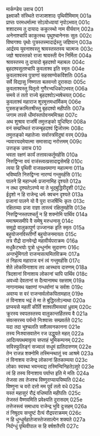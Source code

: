 मार्कण्डेय उवाच	001  
इक्ष्वाकौ संस्थिते राजञ्शशादः पृथिवीमिमाम्	001a  
प्राप्तः परमधर्मात्मा सोऽयोध्यायां नृपोऽभवत्	001c  
शशादस्य तु दायादः ककुत्स्थो नाम वीर्यवान्	002a  
अनेनाश्चापि काकुत्स्थः पृथुश्चानेनसः सुतः	002c  
विष्वगश्वः पृथोः पुत्रस्तस्मादार्द्रस्तु जज्ञिवान्	003a  
आर्द्रस्य युवनाश्वस्तु श्रावस्तस्तस्य चात्मजः	003c  
जज्ञे श्रावस्तको राजा श्रावस्ती येन निर्मिता	004a  
श्रावस्तस्य तु दायादो बृहदश्वो महाबलः	004c  
बृहदश्वसुतश्चापि कुवलाश्व इति स्मृतः	004e  
कुवलाश्वस्य पुत्राणां सहस्राण्येकविंशतिः	005a  
सर्वे विद्यासु निष्णाता बलवन्तो दुरासदाः	005c  
कुवलाश्वस्तु पितृतो गुणैरभ्यधिकोऽभवत्	006a  
समये तं ततो राज्ये बृहदश्वोऽभ्यषेचयत्	006c  
कुवलाश्वं महाराज शूरमुत्तमधार्मिकम्	006e  
पुत्रसङ्क्रामितश्रीस्तु बृहदश्वो महीपतिः	007a  
जगाम तपसे धीमांस्तपोवनममित्रहा	007c  
अथ शुश्राव राजर्षिं तमुत्तङ्को युधिष्ठिर	008a  
वनं सम्प्रस्थितं राजन्बृहदश्वं द्विजोत्तमः	008c  
तमुत्तङ्को महातेजाः सर्वास्त्रविदुषां वरम्	009a  
न्यवारयदमेयात्मा समासाद्य नरोत्तमम्	009c  
उत्तङ्क उवाच	010  
भवता रक्षणं कार्यं तत्तावत्कर्तुमर्हसि	010a  
निरुद्विग्ना वयं राजंस्त्वत्प्रसादाद्वसेमहि	010c  
त्वया हि पृथिवी राजन्रक्ष्यमाणा महात्मना	011a  
भविष्यति निरुद्विग्ना नारण्यं गन्तुमर्हसि	011c  
पालने हि महान्धर्मः प्रजानामिह दृश्यते	012a  
न तथा दृश्यतेऽरण्ये मा ते भूद्बुद्धिरीदृशी	012c  
ईदृशो न हि राजेन्द्र धर्मः क्वचन दृश्यते	013a  
प्रजानां पालने यो वै पुरा राजर्षिभिः कृतः	013c  
रक्षितव्याः प्रजा राज्ञा तास्त्वं रक्षितुमर्हसि	013e  
निरुद्विग्नस्तपश्चर्तुं न हि शक्नोमि पार्थिव	014a  
ममाश्रमसमीपे वै समेषु मरुधन्वसु	014c  
समुद्रो वालुकापूर्ण उज्जानक इति स्मृतः	015a  
बहुयोजनविस्तीर्णो बहुयोजनमायतः	015c  
तत्र रौद्रो दानवेन्द्रो महावीर्यपराक्रमः	016a  
मधुकैटभयोः पुत्रो धुन्धुर्नाम सुदारुणः	016c  
अन्तर्भूमिगतो राजन्वसत्यमितविक्रमः	017a  
तं निहत्य महाराज वनं त्वं गन्तुमर्हसि	017c  
शेते लोकविनाशाय तप आस्थाय दारुणम्	018a  
त्रिदशानां विनाशाय लोकानां चापि पार्थिव	018c  
अवध्यो देवतानां स दैत्यानामथ रक्षसाम्	019a  
नागानामथ यक्षाणां गन्धर्वाणां च सर्वशः	019c  
अवाप्य स वरं राजन्सर्वलोकपितामहात्	019e  
तं विनाशय भद्रं ते मा ते बुद्धिरतोऽन्यथा	020a  
प्राप्स्यसे महतीं कीर्तिं शाश्वतीमव्ययां ध्रुवाम्	020c  
क्रूरस्य स्वपतस्तस्य वालुकान्तर्हितस्य वै	021a  
संवत्सरस्य पर्यन्ते निःश्वासः सम्प्रवर्तते	021c  
यदा तदा भूश्चलति सशैलवनकानना	021e  
तस्य निःश्वासवातेन रज उद्धूयते महत्	022a  
आदित्यपथमावृत्य सप्ताहं भूमिकम्पनम्	022c  
सविस्फुलिङ्गं सज्वालं सधूमं ह्यतिदारुणम्	022e  
तेन राजन्न शक्नोमि तस्मिन्स्थातुं स्व आश्रमे	023a  
तं विनाशय राजेन्द्र लोकानां हितकाम्यया	023c  
लोकाः स्वस्था भवन्त्वद्य तस्मिन्विनिहतेऽसुरे	023e  
त्वं हि तस्य विनाशाय पर्याप्त इति मे मतिः	024a  
तेजसा तव तेजश्च विष्णुराप्याययिष्यति	024c  
विष्णुना च वरो दत्तो मम पूर्वं ततो वधे	025a  
यस्तं महासुरं रौद्रं वधिष्यति महीपतिः	025c  
तेजस्तं वैष्णवमिति प्रवेक्ष्यति दुरासदम्	025e  
तत्तेजस्त्वं समाधाय राजेन्द्र भुवि दुःसहम्	026a  
तं निषूदय सन्दुष्टं दैत्यं रौद्रपराक्रमम्	026c  
न हि धुन्धुर्महातेजास्तेजसाल्पेन शक्यते	027a  
निर्दग्धुं पृथिवीपाल स हि वर्षशतैरपि	027c  
